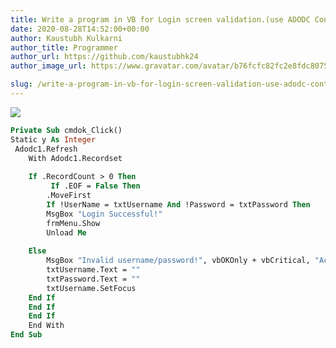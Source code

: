 ```yaml
---
title: Write a program in VB for Login screen validation.(use ADODC Control)
date: 2020-08-28T14:52:00+00:00
author: Kaustubh Kulkarni
author_title: Programmer
author_url: https://github.com/kaustubhk24
author_image_url: https://www.gravatar.com/avatar/b76fcfc82fc2e8fdc8075636f1735f61?s=200

slug: /write-a-program-in-vb-for-login-screen-validation-use-adodc-control/
---
```


[![](https://1.bp.blogspot.com/-YnfOMnS5bjw/X0kaBOpuYdI/AAAAAAAAfhE/Ca-tRJoqtt4vRZ5UPN5aYm1hNCqd6bEIQCLcBGAsYHQ/s400/1.png)](https://1.bp.blogspot.com/-YnfOMnS5bjw/X0kaBOpuYdI/AAAAAAAAfhE/Ca-tRJoqtt4vRZ5UPN5aYm1hNCqd6bEIQCLcBGAsYHQ/s316/1.png)


```vb title="file.vb" 
Private Sub cmdok_Click()  
Static y As Integer  
 Adodc1.Refresh  
	With Adodc1.Recordset  
	  
	If .RecordCount > 0 Then  
		 If .EOF = False Then  
		.MoveFirst  
		If !UserName = txtUsername And !Password = txtPassword Then  
		MsgBox "Login Successful!"  
		frmMenu.Show  
		Unload Me  
  
	Else  
		MsgBox "Invalid username/password!", vbOKOnly + vbCritical, "Access denied!"  
		txtUsername.Text = ""  
		txtPassword.Text = ""  
		txtUsername.SetFocus  
	End If  
	End If  
	End If  
	End With  
End Sub  
  
  
  
  
  
  
  
  

```
